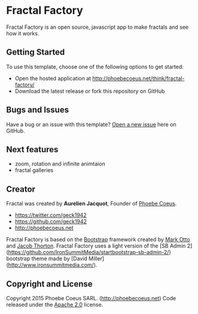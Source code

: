 # Fractal Factory

Fractal Factory is an open source, javascript app to make fractals and see how it works.

## Getting Started

To use this template, choose one of the following options to get started:
* Open the hosted application at http://phoebecoeus.net/think/fractal-factory/
* Download the latest release or fork this repository on GitHub


## Bugs and Issues

Have a bug or an issue with this template?
[Open a new issue](https://github.com/geck1942/fractal-factory/issues) here on GitHub.


## Next features

- zoom, rotation and infinite animtaion
- fractal galleries

## Creator

Fractal was created by **Aurelien Jacquot**, Founder of [Phoebe Coeus](http://phoebecoeus.net).

* https://twitter.com/geck1942
* https://github.com/geck1942
* http://phoebecoeus.net

Fractal Factory is based on the [Bootstrap](http://getbootstrap.com/) framework created by [Mark Otto](https://twitter.com/mdo) and [Jacob Thorton](https://twitter.com/fat).
Fractal Factory uses a light version of the [SB Admin 2] (https://github.com/IronSummitMedia/startbootstrap-sb-admin-2/) bootstrap theme made by [David Miller] (http://www.ironsummitmedia.com/).

## Copyright and License

Copyright 2015 Phoebe Coeus SARL. (http://phoebecoeus.net)
Code released under the [Apache 2.0](https://github.com/Geck1942/fractal-factory/LICENSE) license.
